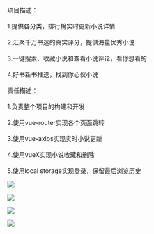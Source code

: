 项目描述：<br>  
1.提供各分类，排行榜实时更新小说详情 <br>  
2.汇聚千万书迷的真实评分，提供海量优秀小说<br>  
3.一键搜索、收藏小说和查看小说评论，看你想看的<br>  
4.好书新书推送，找到你心仪小说<br>  
责任描述：<br>  
1.负责整个项目的构建和开发<br>  
2.使用vue-router实现各个页面跳转<br>  
3.使用vue-axios实现实时小说更新<br>  
4.使用vueX实现小说收藏和删除<br>  
5.使用local storage实现登录，保留最后浏览历史<br> 


![](http://www.baidu.com/img/bdlogo.gif)  

![](https://cloud-minapp-25198.cloud.ifanrusercontent.com/1hU7vbexi9Djq5tk.gif)

![](https://cloud-minapp-25198.cloud.ifanrusercontent.com/1hU7zCkYyXSegO7k.gif)



![](https://cloud-minapp-25198.cloud.ifanrusercontent.com/1hU808w6wpdbUr2L.gif)
